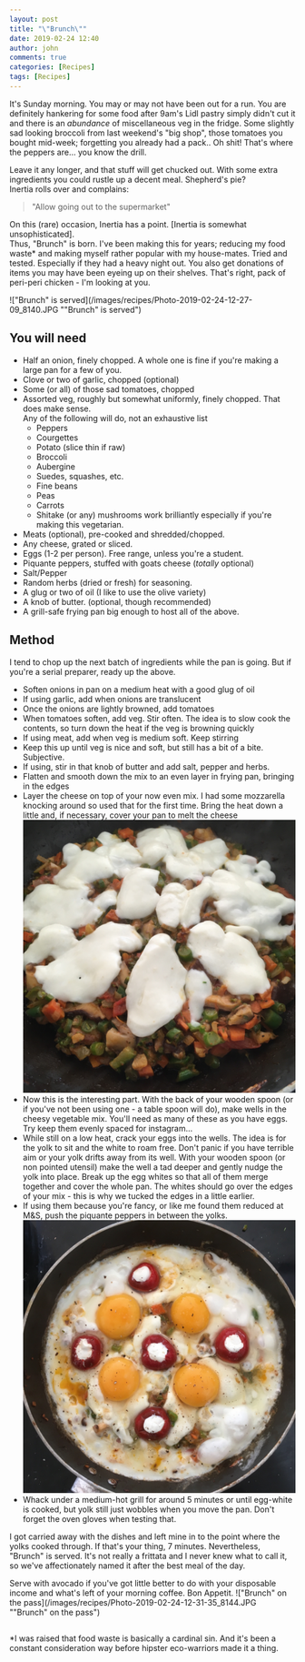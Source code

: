 ```yaml
---
layout: post
title: "\"Brunch\""
date: 2019-02-24 12:40
author: john
comments: true
categories: [Recipes]
tags: [Recipes]
---
```


It's Sunday morning. You may or may not have been out for a run. You are definitely hankering for some food after 9am's Lidl pastry simply didn't cut it and there is an _abundance_ of miscellaneous veg in the fridge. Some slightly sad looking broccoli from last weekend's "big shop", those tomatoes you bought mid-week; forgetting you already had a pack.. Oh shit! That's where the peppers are... you know the drill.

Leave it any longer, and that stuff will get chucked out. With some extra ingredients you could rustle up a decent meal. Shepherd's pie?  
Inertia rolls over and complains:  

> "Allow going out to the supermarket"

On this (rare) occasion, Inertia has a point. [Inertia is somewhat unsophisticated].  
Thus, "Brunch" is born. I've been making this for years; reducing my food waste* and making myself rather popular with my house-mates. Tried and tested. Especially if they had a heavy night out.
You also get donations of items you may have been eyeing up on their shelves. That's right, pack of peri-peri chicken - I'm looking at you.

!["Brunch" is served](/images/recipes/Photo-2019-02-24-12-27-09_8140.JPG ""Brunch" is served")

## **You will need**
* Half an onion, finely chopped. A whole one is fine if you're making a large pan for a few of you.
* Clove or two of garlic, chopped (optional)
* Some (or all) of those sad tomatoes, chopped
* Assorted veg, roughly but somewhat uniformly, finely chopped. That does make sense.  
Any of the following will do, not an exhaustive list
	* Peppers
	* Courgettes
	* Potato (slice thin if raw)
	* Broccoli 
	* Aubergine
	* Suedes, squashes, etc.
	* Fine beans
	* Peas 
	* Carrots 
	* Shitake (or any) mushrooms work brilliantly especially if you're making this vegetarian.
* Meats (optional), pre-cooked and shredded/chopped. 
* Any cheese, grated or sliced.
* Eggs (1-2 per person). Free range, unless you're a student.
* Piquante peppers, stuffed with goats cheese (_totally_ optional)
* Salt/Pepper
* Random herbs (dried or fresh) for seasoning.
* A glug or two of oil (I like to use the olive variety)
* A knob of butter. (optional, though recommended)
* A grill-safe frying pan big enough to host all of the above.

## **Method**
I tend to chop up the next batch of ingredients while the pan is going. But if you're a serial preparer, ready up the above.  

* Soften onions in pan on a medium heat with a good glug of oil
* If using garlic, add when onions are translucent
* Once the onions are lightly browned, add tomatoes
* When tomatoes soften, add veg. Stir often. 
The idea is to slow cook the contents, so turn down the heat if the veg is browning quickly
* If using meat, add when veg is medium soft. Keep stirring
* Keep this up until veg is nice and soft, but still has a bit of a bite. Subjective.
* If using, stir in that knob of butter and add salt, pepper and herbs.
* Flatten and smooth down the mix to an even layer in frying pan, bringing in the edges
* Layer the cheese on top of your now even mix. I had some mozzarella knocking around so used that for the first time. Bring the heat down a little and, if necessary, cover your pan to melt the cheese
![Slow fried veg with layer of mozzarella](/images/recipes/Photo-2019-02-24-12-03-56_8135.JPG "Slow fried veg with layer of mozzarella")
* Now this is the interesting part. With the back of your wooden spoon (or if you've not been using one - a table spoon will do), make wells in the cheesy vegetable mix. You'll need as many of these as you have eggs. Try keep them evenly spaced for instagram...
* While still on a low heat, crack your eggs into the wells. The idea is for the yolk to sit and the white to roam free. Don't panic if you have terrible aim or your yolk drifts away from its well. With your wooden spoon (or non pointed utensil) make the well a tad deeper and gently nudge the yolk into place. Break up the egg whites so that all of them merge together and cover the whole pan. The whites should go over the edges of your mix - this is why we tucked the edges in a little earlier.
* If using them because you're fancy, or like me found them reduced at M&S, push the piquante peppers in between the yolks.
![Eggs in wells](/images/recipes/Photo-2019-02-24-12-08-28_8137.JPG "Eggs in wells")
* Whack under a medium-hot grill for around 5 minutes or until egg-white is cooked, but yolk still just wobbles when you move the pan. Don't forget the oven gloves when testing that.  

I got carried away with the dishes and left mine in to the point where the yolks cooked through. If that's your thing, 7 minutes.
Nevertheless, "Brunch" is served. It's not really a frittata and I never knew what to call it, so we've affectionately named it after the best meal of the day.

Serve with avocado if you've got little better to do with your disposable income and what's left of your morning coffee. Bon Appetit. 
!["Brunch" on the pass](/images/recipes/Photo-2019-02-24-12-31-35_8144.JPG ""Brunch" on the pass")




##
*I was raised that food waste is basically a cardinal sin. And it's been a constant consideration way before hipster eco-warriors made it a thing.
